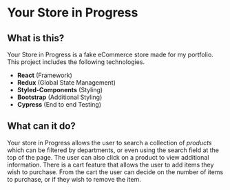 # Your Store in Progress

## What is this?

Your Store in Progress is a fake eCommerce store made for my portfolio. This project includes the following technologies.

* **React** (Framework)
* **Redux** (Global State Management)
* **Styled-Components** (Styling)
* **Bootstrap** (Additional Styling)
* **Cypress** (End to end Testing)

## What can it do?

Your store in Progress allows the user to search a collection of *products* which can be filtered by departments, or even using the search field at the top of the page. The user can also click on a product to view additional information. There is a cart feature that allows the user to add items they wish to purchase. From the cart the user can decide on the number of items to purchase, or if they wish to remove the item.